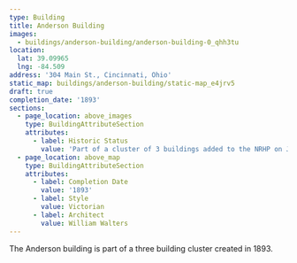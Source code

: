 ```yaml
---
type: Building
title: Anderson Building
images:
  - buildings/anderson-building/anderson-building-0_qhh3tu
location:
  lat: 39.09965
  lng: -84.509
address: '304 Main St., Cincinnati, Ohio'
static_map: buildings/anderson-building/static-map_e4jrv5
draft: true
completion_date: '1893'
sections:
  - page_location: above_images
    type: BuildingAttributeSection
    attributes:
      - label: Historic Status
        value: 'Part of a cluster of 3 buildings added to the NRHP on July 15, 1983.'
  - page_location: above_map
    type: BuildingAttributeSection
    attributes:
      - label: Completion Date
        value: '1893'
      - label: Style
        value: Victorian
      - label: Architect
        value: William Walters
---
```

The Anderson building is part of a three building cluster created in 1893. 
